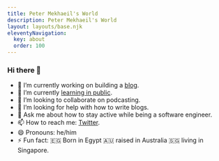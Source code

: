 ```yaml
---
title: Peter Mekhaeil's World
description: Peter Mekhaeil's World
layout: layouts/base.njk
eleventyNavigation:
  key: about
  order: 100
---
```


### Hi there 👋

- 🔭 I’m currently working on building a [blog](https://pmekh.com).
- 🌱 I’m currently [learning in public](https://www.learninpublic.org/).
- 👯 I’m looking to collaborate on podcasting.
- 🤔 I’m looking for help with how to write blogs.
- 💬 Ask me about how to stay active while being a software engineer.
- 📫 How to reach me: [Twitter](https://twitter.com/PMekhaeil).
- 😄 Pronouns: he/him
- ⚡ Fun fact: 🇪🇬 Born in Egypt 🇦🇺 raised in Australia 🇸🇬 living in Singapore.
